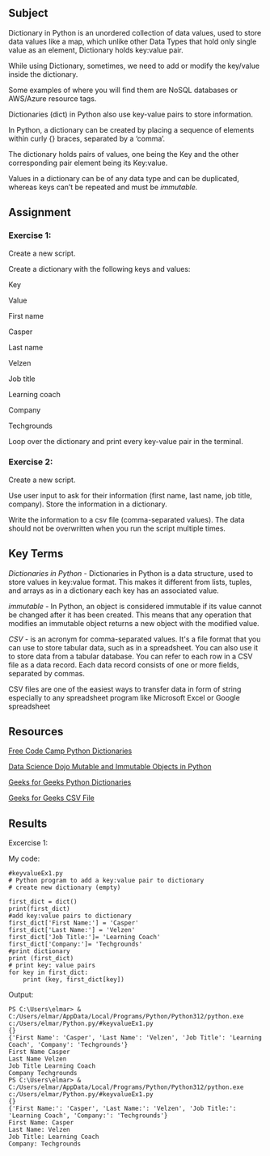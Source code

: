 ## Subject
Dictionary in Python is an unordered collection of data values, used to store data values like a map, which unlike other Data Types that hold only single value as an element, Dictionary holds key:value pair.

While using Dictionary, sometimes, we need to add or modify the key/value inside the dictionary.

Some examples of where you will find them are NoSQL databases or AWS/Azure resource tags. 

Dictionaries (dict) in Python also use key-value pairs to store information. 

In Python, a dictionary can be created by placing a sequence of elements within curly {} braces, separated by a ‘comma’.

The dictionary holds pairs of values, one being the Key and the other corresponding pair element being its Key:value.

Values in a dictionary can be of any data type and can be duplicated, whereas keys can’t be repeated and must be *immutable.*

## Assignment

### Exercise 1:
Create a new script.

Create a dictionary with the following keys and values:

Key

Value

First name

Casper

Last name

Velzen

Job title

Learning coach

Company

Techgrounds

Loop over the dictionary and print every key-value pair in the terminal.

### Exercise 2:
Create a new script.

Use user input to ask for their information (first name, last name, job title, company). Store the information in a dictionary.

Write the information to a csv file (comma-separated values). The data should not be overwritten when you run the script multiple times.

##  Key Terms

*Dictionaries in Python* - Dictionaries in Python is a data structure, used to store values in key:value format. This makes it different from lists, tuples, and arrays as in a dictionary each key has an associated value.

*immutable* - In Python, an object is considered immutable if its value cannot be changed after it has been created. This means that any operation that modifies an immutable object returns a new object with the modified value.

*CSV* - is an acronym for comma-separated values. It's a file format that you can use to store tabular data, such as in a spreadsheet. You can also use it to store data from a tabular database. You can refer to each row in a CSV file as a data record. Each data record consists of one or more fields, separated by commas.

CSV files are one of the easiest ways to transfer data in form of string especially to any spreadsheet program like Microsoft Excel or Google spreadsheet

##  Resources

[Free Code Camp Python Dictionaries](https://www.freecodecamp.org/news/create-a-dictionary-in-python-python-dict-methods/)

[Data Science Dojo Mutable and Immutable Objects in Python](https://datasciencedojo.com/blog/mutable-and-immutable-objects-in-python/)

[Geeks for Geeks Python Dictionaries](https://www.geeksforgeeks.org/python-dictionary/)

[Geeks for Geeks CSV File](https://www.geeksforgeeks.org/how-to-save-a-python-dictionary-to-a-csv-file/)

## Results

Excercise 1:

My code:
```
#keyvalueEx1.py
# Python program to add a key:value pair to dictionary
# create new dictionary (empty)

first_dict = dict()
print(first_dict) 
#add key:value pairs to dictionary
first_dict['First Name:'] = 'Casper'
first_dict['Last Name:'] = 'Velzen'
first_dict['Job Title:']= 'Learning Coach'
first_dict['Company:']= 'Techgrounds'
#print dictionary
print (first_dict)
# print key: value pairs
for key in first_dict:
    print (key, first_dict[key])
```

Output:
```
PS C:\Users\elmar> & C:/Users/elmar/AppData/Local/Programs/Python/Python312/python.exe c:/Users/elmar/Python.py/#keyvalueEx1.py
{}
{'First Name': 'Casper', 'Last Name': 'Velzen', 'Job Title': 'Learning Coach', 'Company': 'Techgrounds'}
First Name Casper
Last Name Velzen
Job Title Learning Coach
Company Techgrounds
PS C:\Users\elmar> & C:/Users/elmar/AppData/Local/Programs/Python/Python312/python.exe c:/Users/elmar/Python.py/#keyvalueEx1.py
{}
{'First Name:': 'Casper', 'Last Name:': 'Velzen', 'Job Title:': 'Learning Coach', 'Company:': 'Techgrounds'}
First Name: Casper
Last Name: Velzen
Job Title: Learning Coach
Company: Techgrounds
```

